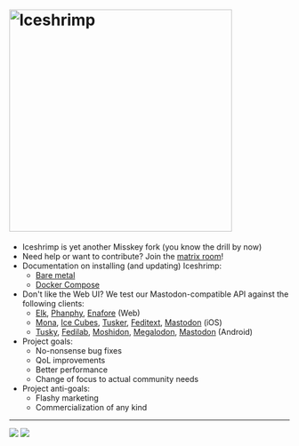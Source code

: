 # <img src="assets/logo.png" alt="Iceshrimp" width="400px">

- Iceshrimp is yet another Misskey fork (you know the drill by now)
- Need help or want to contribute? Join the [matrix room](https://matrix.to/#/%23iceshrimp-dev:161.rocks)!
- Documentation on installing (and updating) Iceshrimp:
  - [Bare metal](docs/install.md)
  - [Docker Compose](docs/docker-compose-install.md)
- Don't like the Web UI? We test our Mastodon-compatible API against the following clients:
  - [Elk](https://elk.zone), [Phanphy](https://phanpy.social/), [Enafore](https://enafore.social/) (Web)
  - [Mona](https://apps.apple.com/us/app/mona-for-mastodon/id1659154653), [Ice Cubes](https://apps.apple.com/us/app/ice-cubes-for-mastodon/id6444915884), [Tusker](https://apps.apple.com/us/app/tusker/id1498334597), [Feditext](https://github.com/feditext/feditext), [Mastodon](https://apps.apple.com/us/app/mastodon-for-iphone-and-ipad/id1571998974) (iOS)
  - [Tusky](https://tusky.app/), [Fedilab](https://fedilab.app/), [Moshidon](https://lucasggamerm.github.io/moshidon/), [Megalodon](https://sk22.github.io/megalodon/), [Mastodon](https://play.google.com/store/apps/details?id=org.joinmastodon.android) (Android)
- Project goals:
  - No-nonsense bug fixes
  - QoL improvements
  - Better performance
  - Change of focus to actual community needs
- Project anti-goals:
  - Flashy marketing
  - Commercialization of any kind

---

[![](https://hc.ztn.sh/badge/4fc73efa-2790-4146-86bf-8685c5d6b1f7/lnm3Am5W-2/docker-build-amd64.svg)](https://iceshrimp.dev/iceshrimp/-/packages/container/iceshrimp/dev-amd64)
[![](https://hc.ztn.sh/badge/4fc73efa-2790-4146-86bf-8685c5d6b1f7/5BFUY416-2/docker-build-arm64.svg)](https://iceshrimp.dev/iceshrimp/-/packages/container/iceshrimp/dev-arm64)
